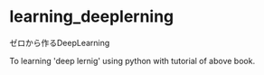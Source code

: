 # learning_deeplerning
ゼロから作るDeepLearning

To learning 'deep lernig' using python with tutorial of above book.



